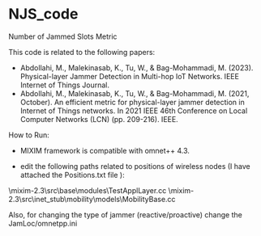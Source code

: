 # NJS_code
 Number of Jammed Slots Metric

This code is related to the following papers:
- Abdollahi, M., Malekinasab, K., Tu, W., & Bag-Mohammadi, M. (2023). Physical-layer Jammer Detection in Multi-hop IoT Networks. IEEE Internet of Things Journal.
- Abdollahi, M., Malekinasab, K., Tu, W., & Bag-Mohammadi, M. (2021, October). An efficient metric for physical-layer jammer detection in Internet of Things networks. In 2021 IEEE 46th Conference on Local Computer Networks (LCN) (pp. 209-216). IEEE.

How to Run:

- MIXIM framework is compatible with omnet++ 4.3.

- edit the following paths related to positions of wireless nodes (I have attached the Positions.txt file ):

\mixim-2.3\src\base\modules\TestApplLayer.cc
\mixim-2.3\src\inet_stub\mobility\models\MobilityBase.cc

Also, for changing the type of jammer (reactive/proactive) change the JamLoc/omnetpp.ini




